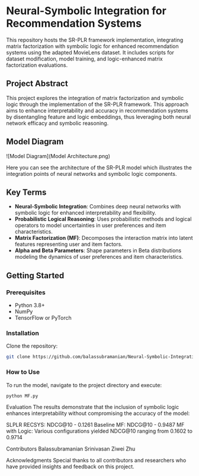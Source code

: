 # Neural-Symbolic Integration for Recommendation Systems

This repository hosts the SR-PLR framework implementation, integrating matrix factorization with symbolic logic for enhanced recommendation systems using the adapted MovieLens dataset. It includes scripts for dataset modification, model training, and logic-enhanced matrix factorization evaluations.


## Project Abstract

This project explores the integration of matrix factorization and symbolic logic through the implementation of the SR-PLR framework. This approach aims to enhance interpretability and accuracy in recommendation systems by disentangling feature and logic embeddings, thus leveraging both neural network efficacy and symbolic reasoning.

## Model Diagram

![Model Diagram](Model Architecture.png)

Here you can see the architecture of the SR-PLR model which illustrates the integration points of neural networks and symbolic logic components.

## Key Terms

- **Neural-Symbolic Integration**: Combines deep neural networks with symbolic logic for enhanced interpretability and flexibility.
- **Probabilistic Logical Reasoning**: Uses probabilistic methods and logical operators to model uncertainties in user preferences and item characteristics.
- **Matrix Factorization (MF)**: Decomposes the interaction matrix into latent features representing user and item factors.
- **Alpha and Beta Parameters**: Shape parameters in Beta distributions modeling the dynamics of user preferences and item characteristics.

## Getting Started

### Prerequisites

- Python 3.8+
- NumPy
- TensorFlow or PyTorch

### Installation

Clone the repository:
```bash
git clone https://github.com/balassubramanian/Neural-Symbolic-Integration-for-Recommendation-Systems.git
```
### How to Use

To run the model, navigate to the project directory and execute:
```bash
python MF.py
```


Evaluation
The results demonstrate that the inclusion of symbolic logic enhances interpretability without compromising the accuracy of the model:

SLPLR RECSYS: NDCG@10 - 0.1261
Baseline MF: NDCG@10 - 0.9487
MF with Logic: Various configurations yielded NDCG@10 ranging from 0.1602 to 0.9714

Contributors
Balassubramanian Srinivasan
Ziwei Zhu

Acknowledgments
Special thanks to all contributors and researchers who have provided insights and feedback on this project.


